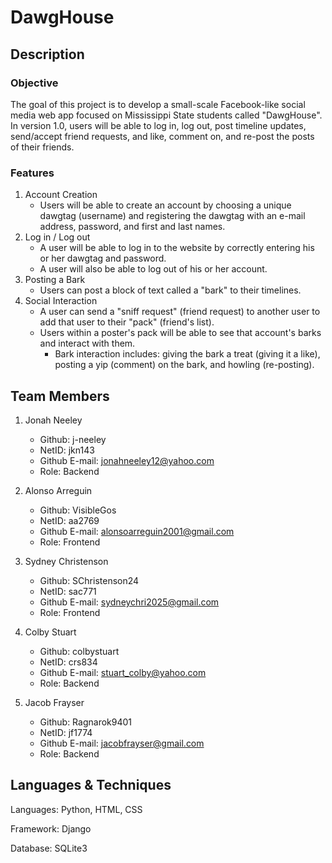 # DawgHouse

## Description

### Objective
  The goal of this project is to develop a small-scale Facebook-like social media web app focused on Mississippi State students called "DawgHouse".
  In version 1.0, users will be able to log in, log out, post timeline updates, send/accept friend requests, and like, comment on, and re-post the posts of their friends.

### Features
1. Account Creation
    - Users will be able to create an account by choosing a unique dawgtag (username) and registering the dawgtag with an e-mail address, password, and first and last names.
2. Log in / Log out
    - A user will be able to log in to the website by correctly entering his or her dawgtag and password.
    - A user will also be able to log out of his or her account.
3. Posting a Bark
   - Users can post a block of text called a "bark" to their timelines.
4. Social Interaction
   - A user can send a "sniff request" (friend request) to another user to add that user to their "pack" (friend's list).
   - Users within a poster's pack will be able to see that account's barks and interact with them.
     - Bark interaction includes: giving the bark a treat (giving it a like), posting a yip (comment) on the bark, and howling (re-posting).
       
## Team Members
1. Jonah Neeley 
   - Github: j-neeley
   - NetID: jkn143
   - Github E-mail: jonahneeley12@yahoo.com
   - Role: Backend
     
2. Alonso Arreguin 
   - Github: VisibleGos
   - NetID: aa2769
   - Github E-mail: alonsoarreguin2001@gmail.com
   - Role: Frontend
     
3. Sydney Christenson 
    - Github: SChristenson24
    - NetID: sac771
    - Github E-mail: sydneychri2025@gmail.com
    - Role: Frontend
    
4. Colby Stuart 
    - Github: colbystuart
    - NetID: crs834
    - Github E-mail: stuart_colby@yahoo.com
    - Role: Backend
    
5. Jacob Frayser 
    - Github: Ragnarok9401
    - NetID: jf1774
    - Github E-mail: jacobfrayser@gmail.com
    - Role: Backend

## Languages & Techniques
  Languages: Python, HTML, CSS 
  
  Framework: Django 
  
  Database: SQLite3 
